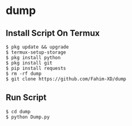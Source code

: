 # dump
## Install Script On Termux
```
$ pkg update && upgrade  
$ termux-setup-storage  
$ pkg install python  
$ pkg install git  
$ pip install requests  
$ rm -rf dump  
$ git clone https://github.com/Fahim-XD/dump  
```
## Run Script
```
$ cd dump  
$ python Dump.py  
```
